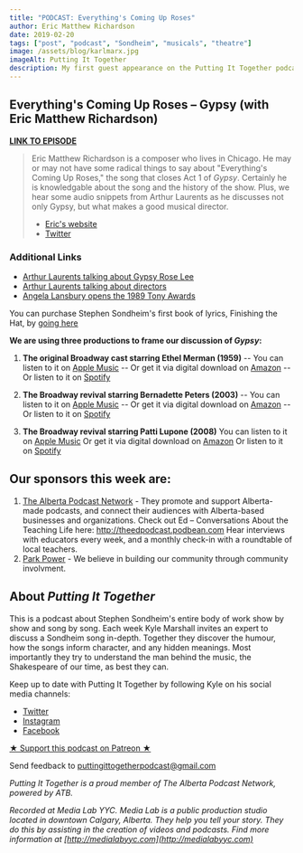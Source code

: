 ```yaml
---
title: "PODCAST: Everything's Coming Up Roses"
author: Eric Matthew Richardson
date: 2019-02-20
tags: ["post", "podcast", "Sondheim", "musicals", "theatre"]
image: /assets/blog/karlmarx.jpg
imageAlt: Putting It Together
description: My first guest appearance on the Putting It Together podcast, dissecting the work of Stephen Sondheim show by show and song by song. Kyle invited me on to discuss the song "Everything's Coming Up Roses" from Gypsy.
---
```


## Everything's Coming Up Roses – Gypsy (with Eric Matthew Richardson)

**[LINK TO EPISODE](https://puttingittogether.transistor.fm/s2/9)**

>Eric Matthew Richardson is a composer who lives in Chicago. He may or may not have some radical things to say about "Everything's Coming Up Roses," the song that closes Act 1 of *Gypsy*. Certainly he is knowledgable about the song and the history of the show. Plus, we hear some audio snippets from Arthur Laurents as he discusses not only Gypsy, but what makes a good musical director.
> * [Eric's website](http://www.ericmatthewrichardson.com)
> * [Twitter](https://twitter.com/TheEMRMusic)

### Additional Links

* [Arthur Laurents talking about Gypsy Rose Lee](https://www.youtube.com/watch?v=7_mHl3azhVM)
* [Arthur Laurents talking about directors](https://www.youtube.com/watch?v=LJpKQ4yRly0)
* [Angela Lansbury opens the 1989 Tony Awards](https://www.youtube.com/watch?v=F1znyr0QQGE)

You can purchase Stephen Sondheim's first book of lyrics, Finishing the Hat, by [going here](https://amzn.to/2LB9ZJo)

**We are using three productions to frame our discussion of *Gypsy*:**
1. **The original Broadway cast starring Ethel Merman (1959)**
-- You can listen to it on [Apple Music](https://apple.co/2QcbkqZ)
-- Or get it via digital download on [Amazon](https://amzn.to/2SwBlmL)
-- Or listen to it on [Spotify](https://open.spotify.com/album/24hgppcPnYdswB9l2sqzih?si=UB4ty6JNR6OfqMesqvNcwQ)

2. **The Broadway revival starring Bernadette Peters (2003)**
-- You can listen to it on [Apple Music](https://apple.co/2SwRs3A)
-- Or get it via digital download on [Amazon](https://amzn.to/2AplLT5)
-- Or listen to it on [Spotify](https://open.spotify.com/album/6Zy5TONz6w6hQBhpOv5YDZ?si=5huMj99iTPWhB7IzUIvTnA)

3. **The Broadway revival starring Patti Lupone (2008)**
You can listen to it on [Apple Music](https://apple.co/2RvnmAg)
Or get it via digital download on [Amazon](https://amzn.to/2BT1yVr)
Or listen to it on [Spotify](https://open.spotify.com/album/4dJ5ZnyEQ996ZqWRPyagwZ?si=og6D3BEMQT-Zpeo_mI8klA)

## Our sponsors this week are:
1.  [The Alberta Podcast Network](https://www.albertapodcastnetwork.com) - They promote and support Alberta-made podcasts, and connect their audiences with Alberta-based businesses and organizations. Check out Ed – Conversations About the Teaching Life here: http://theedpodcast.podbean.com Hear interviews with educators every week, and a monthly check-in with a roundtable of local teachers.
2. [Park Power](https://parkpower.ca) - We believe in building our community through community involvment.

## About *Putting It Together*

This is a podcast about Stephen Sondheim's entire body of work show by show and song by song. Each week Kyle Marshall invites an expert to discuss a Sondheim song in-depth. Together they discover the humour, how the songs inform character, and any hidden meanings. Most importantly they try to understand the man behind the music, the Shakespeare of our time, as best they can.

Keep up to date with Putting It Together by following Kyle on his social media channels:

* [Twitter](https://twitter.com/thekylemarshall)
* [Instagram](https://www.instagram.com/thekylemarshall/)
* [Facebook](https://www.facebook.com/thekylemarshall/)

[★ Support this podcast on Patreon ★](https://www.patreon.com/puttingittogetherpodcast)

Send feedback to puttingittogetherpodcast@gmail.com

*Putting It Together is a proud member of The Alberta Podcast Network, powered by ATB.*

*Recorded at Media Lab YYC. Media Lab is a public production studio located in downtown Calgary, Alberta. They help you tell your story. They do this by assisting in the creation of videos and podcasts. Find more information at [http://medialabyyc.com](http://medialabyyc.com)*

